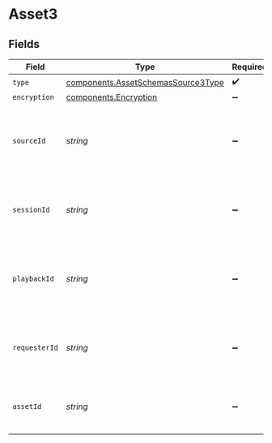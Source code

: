 # Asset3


## Fields

| Field                                                                                    | Type                                                                                     | Required                                                                                 | Description                                                                              |
| ---------------------------------------------------------------------------------------- | ---------------------------------------------------------------------------------------- | ---------------------------------------------------------------------------------------- | ---------------------------------------------------------------------------------------- |
| `type`                                                                                   | [components.AssetSchemasSource3Type](../../models/components/assetschemassource3type.md) | :heavy_check_mark:                                                                       | N/A                                                                                      |
| `encryption`                                                                             | [components.Encryption](../../models/components/encryption.md)                           | :heavy_minus_sign:                                                                       | N/A                                                                                      |
| `sourceId`                                                                               | *string*                                                                                 | :heavy_minus_sign:                                                                       | ID of the asset or stream from which this asset was created.                             |
| `sessionId`                                                                              | *string*                                                                                 | :heavy_minus_sign:                                                                       | ID of the session from which this asset was created.                                     |
| `playbackId`                                                                             | *string*                                                                                 | :heavy_minus_sign:                                                                       | Playback ID of the asset or stream from which this asset was created.                    |
| `requesterId`                                                                            | *string*                                                                                 | :heavy_minus_sign:                                                                       | ID of the requester from which this asset was created.                                   |
| `assetId`                                                                                | *string*                                                                                 | :heavy_minus_sign:                                                                       | ID of the asset from which this asset was created.                                       |
